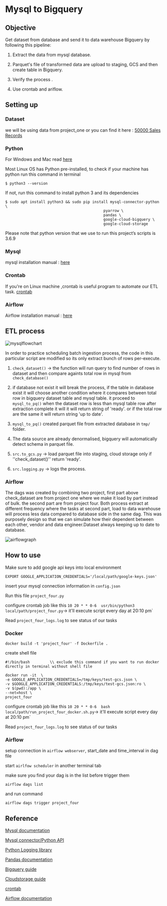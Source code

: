 # Mysql to Bigquery

## Objective
Get dataset from database and send it to data warehouse Bigquery by following this pipeline:

1. Extract the data from mysql database.

2. Parquet's file of transformed data are upload to staging, GCS and then create table in Bigquery.

3. Verify the process .

4. Use crontab and ariflow.

## Setting up

### Dataset

we will be using data from project_one or you can find it here : [50000 Sales Records](http://eforexcel.com/wp/wp-content/uploads/2017/07/50000-Sales-Records.zip)

### Python

For Windows and Mac read [here](https://wiki.python.org/moin/BeginnersGuide/Download)

Most Linux OS has Python pre-installed, to check if your machine has python run this command in terminal

```
$ python3 --version
```

If not, run this command to install python 3 and its dependencies

```
$ sudo apt install python3 && sudo pip install mysql-connector-python \
                                            pyarrow \
											pandas \
											google-cloud-bigquery \
											google-cloud-storage 
```
Please note that python version that we use to run this project’s scripts is 3.6.9

### Mysql

mysql installation manual : [here](https://dev.mysql.com/doc/mysql-installation-excerpt/5.7/en/)

### Crontab 

If you're on Linux machine ,crontab is useful program to automate our ETL task. [crontab](https://linuxhandbook.com/crontab/)

### Airflow
Airflow installation manual : [here](https://airflow.apache.org/docs/apache-airflow/stable/installation.html)

## ETL process
![mysqlflowchart](mysql_flowchart.png)

In order to practice scheduling batch ingestion process, the code in this particular script are modified so its only extract bunch of rows per-execute.


1. ``check_dataset()`` -> the function will run query to find number of rows in dataset and then compare againts total row in mysql from ``check_database()``

2.  if database not exist it will break the process, if the table in database exist it will choose another condition where it compares between total row in bigquery dataset table and mysql table. it proceed to ``mysql_to_pq()`` when the dataset row is less than mysql table row after extraction complete it will it will return string of 'ready'. or if the total row are the same it will return string 'up to date'.

3.  ``mysql_to_pq()`` created parquet file from extracted database in ``tmp/`` folder.

4. The data source are already denormalised, bigquery will automatically detect schema in parquet file.
   
5. ``src.to_gcs.py`` -> load parquet file into staging, cloud storage only if ''check_dataset()'' return 'ready'.
   
6. ```src.logging.py``` -> logs the process.


### Airflow

The dags was created by combining two project, first part above check_dataset are from project one where we make it load by part instead of bulk. the second part are from project four. Both process extract at different frequency where the tasks at second part, load to data warehouse will process less data compared to database side in the same dag. This was purposely design so that we can simulate how their dependent between each other, vendor and data engineer.Dataset always keeping up to date to database. 

![airflowgraph](data/../dags/graphview.png)

## How to use

Make sure to add google api keys into local environment

``EXPORT GOOGLE_APPLICATION_CREDENTIALS='/local/path/google-keys.json'``

insert your mysql connection information in ``config.json``

Run this file ``project_four.py``

configure crontab job like this
  ``10 20 * * 0-6  usr/bin/python3 local/path/project_four.py``-> it'll execute script every day at 20:10 pm`

Read ```project_four_logs.log``` to see status of our tasks

### Docker

```
docker build -t 'project_four' -f Dockerfile .
```

create shell file 
```
#!/bin/bash         \\ exclude this command if you want to run docker directly in terminal without shell file

docker run -it  \
-e GOOGLE_APPLICATION_CREDENTIALS=/tmp/keys/test-gcs.json \
-v $GOOGLE_APPLICATION_CREDENTIALS:/tmp/keys/test-gcs.json:ro \
-v $(pwd):/app \
--net=host \
project_four
```
configure crontab job like this
  ``10 20 * * 0-6  bash local/path/run_project_four_docker.sh.py``-> it'll execute script every day at 20:10 pm`

Read ```project_four_logs.log``` to see status of our tasks

### Airflow

setup connection in ``airflow webserver``, start_date and time_interval in dag file

start ``airlfow scheduler`` in another terminal tab

make sure you find your dag is in the list before trigger them
```
airflow dags list
```

and run command 
```
airflow dags trigger project_four
```



## Reference

[Mysql documentation](https://dev.mysql.com/doc/)

[Mysql connector/Python API](https://dev.mysql.com/doc/connector-python/en/connector-python-reference.html)

[Python Logging library](https://docs.python.org/3/library/logging.html)

[Pandas documentation](https://pandas.pydata.org/docs/)

[Bigquery guide](https://cloud.google.com/bigquery/docs/quickstarts/quickstart-web-ui)

[Cloudstorage guide](https://cloud.google.com/storage/docs/how-to)

[crontab](https://linuxhandbook.com/crontab/)

[Airflow documentation](https://linuxhandbook.com/crontab/)
